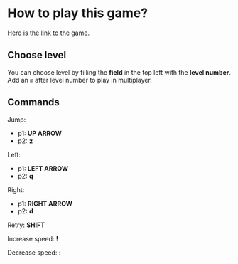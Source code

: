 How to play this game?
====

[Here is the link to the game.](https://natpuch.github.io/game-in-prepa/game/index.html)

Choose level
----
You can choose level by filling the **field** in the top left with the **level number**.
Add an `m` after level number to play in multiplayer.

Commands
----
Jump: 
  - p1: **UP ARROW**
  - p2: **z**

Left: 
  - p1: **LEFT ARROW**
  - p2: **q**

Right: 
  - p1: **RIGHT ARROW**
  - p2: **d**

Retry: **SHIFT**

Increase speed: **!**

Decrease speed: **:**
